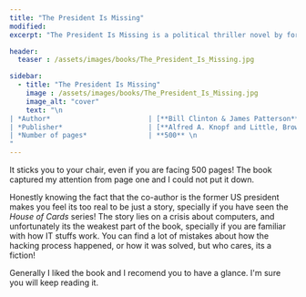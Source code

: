 ```yaml
---
title: "The President Is Missing"
modified:
excerpt: "The President Is Missing is a political thriller novel by former US President Bill Clinton and novelist James Patterson published in June 2018."

header:
  teaser : /assets/images/books/The_President_Is_Missing.jpg

sidebar:
  - title: "The President Is Missing"
    image : /assets/images/books/The_President_Is_Missing.jpg
    image_alt: "cover"
    text: "\n
| *Author*                        | [**Bill Clinton & James Patterson**](<https://en.wikipedia.org/wiki/The_President_Is_Missing_(novel)>) \n
| *Publisher*                     | [**Alfred A. Knopf and Little, Brown & Co.**](http://knopfdoubleday.com) \n
| *Number of pages*               | **500** \n
"
---
```


It sticks you to your chair, even if you are facing 500 pages! The book captured my attention from page one and I could not put it down.

Honestly knowing the fact that the co-author is the former US president makes you feel its too real to be just a story, specially if you
have seen the *House of Cards* series! The story lies on a crisis about computers, and unfortunately its the 
weakest part of the book, specially if you are familiar with how IT stuffs work. You can find a lot of mistakes about
how the hacking process happened, or how it was solved, but who cares, its a fiction!

Generally I liked the book and I recomend you to have a glance. I'm sure you will keep reading it. 
